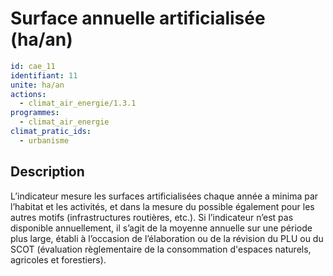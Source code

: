 # Surface annuelle artificialisée (ha/an)
```yaml
id: cae_11
identifiant: 11
unite: ha/an
actions:
  - climat_air_energie/1.3.1
programmes:
  - climat_air_energie
climat_pratic_ids:
  - urbanisme
```
## Description
L’indicateur mesure les surfaces artificialisées chaque année a minima par l’habitat et les activités, et dans la mesure du possible également pour les autres motifs (infrastructures routières, etc.). Si l’indicateur n’est pas disponible annuellement, il s’agit de la moyenne annuelle sur une période plus large, établi à l’occasion de l’élaboration ou de la révision du PLU ou du SCOT (évaluation règlementaire de la consommation d'espaces naturels, agricoles et forestiers).




